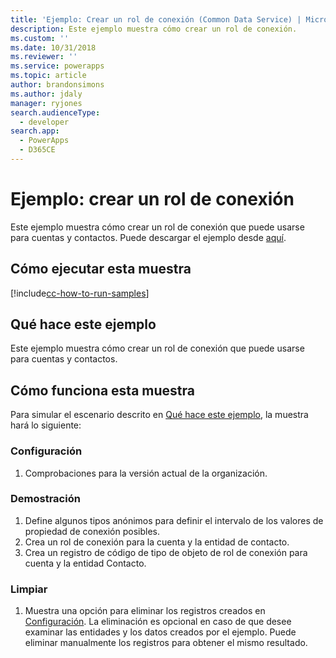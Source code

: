 ```yaml
---
title: 'Ejemplo: Crear un rol de conexión (Common Data Service) | Microsoft Docs'
description: Este ejemplo muestra cómo crear un rol de conexión.
ms.custom: ''
ms.date: 10/31/2018
ms.reviewer: ''
ms.service: powerapps
ms.topic: article
author: brandonsimons
ms.author: jdaly
manager: ryjones
search.audienceType:
  - developer
search.app:
  - PowerApps
  - D365CE
---
```

# <a name="sample-create-a-connection-role"></a>Ejemplo: crear un rol de conexión

<!-- https://docs.microsoft.com/dynamics365/customer-engagement/developer/sample-create-connection-role-early-bound -->

Este ejemplo muestra cómo crear un rol de conexión que puede usarse para cuentas y contactos. Puede descargar el ejemplo desde [aquí](https://github.com/Microsoft/PowerApps-Samples/tree/master/cds/orgsvc/C%23/ConnectionRole).

## <a name="how-to-run-this-sample"></a>Cómo ejecutar esta muestra

[!include[cc-how-to-run-samples](../../includes/cc-how-to-run-samples.md)]

## <a name="what-this-sample-does"></a>Qué hace este ejemplo

Este ejemplo muestra cómo crear un rol de conexión que puede usarse para cuentas y contactos.

## <a name="how-this-sample-works"></a>Cómo funciona esta muestra

Para simular el escenario descrito en [Qué hace este ejemplo](#what-this-sample-does), la muestra hará lo siguiente:

### <a name="setup"></a>Configuración
1. Comprobaciones para la versión actual de la organización.

### <a name="demonstrate"></a>Demostración
1. Define algunos tipos anónimos para definir el intervalo de los valores de propiedad de conexión posibles.
2. Crea un rol de conexión para la cuenta y la entidad de contacto.
3. Crea un registro de código de tipo de objeto de rol de conexión para cuenta y la entidad Contacto.

### <a name="clean-up"></a>Limpiar

1. Muestra una opción para eliminar los registros creados en [Configuración](#setup).
    La eliminación es opcional en caso de que desee examinar las entidades y los datos creados por el ejemplo. Puede eliminar manualmente los registros para obtener el mismo resultado.
